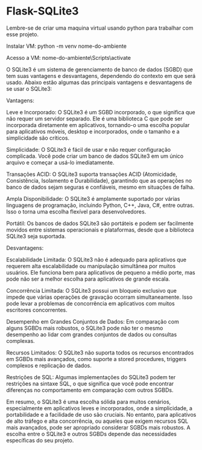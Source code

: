 # Flask-SQLite3

Lembre-se de criar uma maquina virtual usando python para trabalhar com esse projeto.

Instalar VM:
python -m venv nome-do-ambiente

Acesso a VM:
nome-do-ambiente\Scripts\activate



O SQLite3 é um sistema de gerenciamento de banco de dados (SGBD) que tem suas vantagens e desvantagens, dependendo do contexto em que será usado. Abaixo estão algumas das principais vantagens e desvantagens de se usar o SQLite3:

Vantagens:

Leve e Incorporado: O SQLite3 é um SGBD incorporado, o que significa que não requer um servidor separado. Ele é uma biblioteca C que pode ser incorporada diretamente em aplicativos, tornando-o uma escolha popular para aplicativos móveis, desktop e incorporados, onde o tamanho e a simplicidade são críticos.

Simplicidade: O SQLite3 é fácil de usar e não requer configuração complicada. Você pode criar um banco de dados SQLite3 em um único arquivo e começar a usá-lo imediatamente.

Transações ACID: O SQLite3 suporta transações ACID (Atomicidade, Consistência, Isolamento e Durabilidade), garantindo que as operações no banco de dados sejam seguras e confiáveis, mesmo em situações de falha.

Ampla Disponibilidade: O SQLite3 é amplamente suportado por várias linguagens de programação, incluindo Python, C++, Java, C#, entre outras. Isso o torna uma escolha flexível para desenvolvedores.

Portátil: Os bancos de dados SQLite3 são portáteis e podem ser facilmente movidos entre sistemas operacionais e plataformas, desde que a biblioteca SQLite3 seja suportada.

Desvantagens:

Escalabilidade Limitada: O SQLite3 não é adequado para aplicativos que requerem alta escalabilidade ou manipulação simultânea por muitos usuários. Ele funciona bem para aplicativos de pequeno a médio porte, mas pode não ser a melhor escolha para aplicativos de grande escala.

Concorrência Limitada: O SQLite3 possui um bloqueio exclusivo que impede que várias operações de gravação ocorram simultaneamente. Isso pode levar a problemas de concorrência em aplicativos com muitos escritores concorrentes.

Desempenho em Grandes Conjuntos de Dados: Em comparação com alguns SGBDs mais robustos, o SQLite3 pode não ter o mesmo desempenho ao lidar com grandes conjuntos de dados ou consultas complexas.

Recursos Limitados: O SQLite3 não suporta todos os recursos encontrados em SGBDs mais avançados, como suporte a stored procedures, triggers complexos e replicação de dados.

Restrições de SQL: Algumas implementações do SQLite3 podem ter restrições na sintaxe SQL, o que significa que você pode encontrar diferenças no comportamento em comparação com outros SGBDs.

Em resumo, o SQLite3 é uma escolha sólida para muitos cenários, especialmente em aplicativos leves e incorporados, onde a simplicidade, a portabilidade e a facilidade de uso são cruciais. No entanto, para aplicativos de alto tráfego e alta concorrência, ou aqueles que exigem recursos SQL mais avançados, pode ser apropriado considerar SGBDs mais robustos. A escolha entre o SQLite3 e outros SGBDs depende das necessidades específicas do seu projeto.
